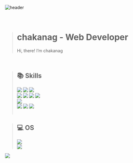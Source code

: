 ![header](https://capsule-render.vercel.app/api?type=rect&color=gradient&height=140&section=footer&text=Hi,%20I'm%20chakanag!&fontAlign=50&fontAlignY=70&fontSize=90&fontColor=000000)
<br/><br/><br/>
> # chakanag - Web Developer
> Hi, there! I’m chakanag

<br/>

> ## 📚 Skills
><img src="https://img.shields.io/badge/Java-007396?style=flat-square&logo=Java&logoColor=white"/></a>
><img src="https://img.shields.io/badge/Spring-6DB33F?style=flat-square&logo=Spring&logoColor=white"/></a>
><img src="https://img.shields.io/badge/SpringBoot-6DB33F?style=flat-square&logo=SpringBoot&logoColor=white"/></a>
><br>
><img src="https://img.shields.io/badge/JavaScript-F7DF1E?style=flat-square&logo=JavaScript&logoColor=black"/></a>
><img src="https://img.shields.io/badge/jQuery-0769AD?style=flat-square&logo=jQuery&logoColor=white"/></a>
><img src="https://img.shields.io/badge/Angular-DD0031?style=flat-square&logo=angular&logoColor=white"/></a>
><img src="https://img.shields.io/badge/Vue.js-4FC08D?style=flat-square&logo=Vue.js&logoColor=white"/></a> 
><br>
><img src="https://img.shields.io/badge/Flutter-02569B?style=flat-square&logo=Flutter&logoColor=white"/></a>
><br>
><img src="https://img.shields.io/badge/Oracle-F80000?style=flat-square&logo=Oracle&logoColor=white"/></a>
><img src="https://img.shields.io/badge/MySQL-4479A1?style=flat-square&logo=MySQL&logoColor=white"/></a>
><img src="https://img.shields.io/badge/MariaDB-003545?style=flat-square&logo=MariaDB&logoColor=white"/></a>
><br><br>

> ## 💻 OS
><img src="https://img.shields.io/badge/mac%20os-000000?style=for-the-badge&logo=apple&logoColor=white"/></a>
><br>
><img src="https://img.shields.io/badge/Windows-0078D6?style=for-the-badge&logo=windows&logoColor=white"/></a>
><br>

<img src="https://github-readme-stats.vercel.app/api/top-langs/?username=chakanag&theme=blue-green"/></a>
